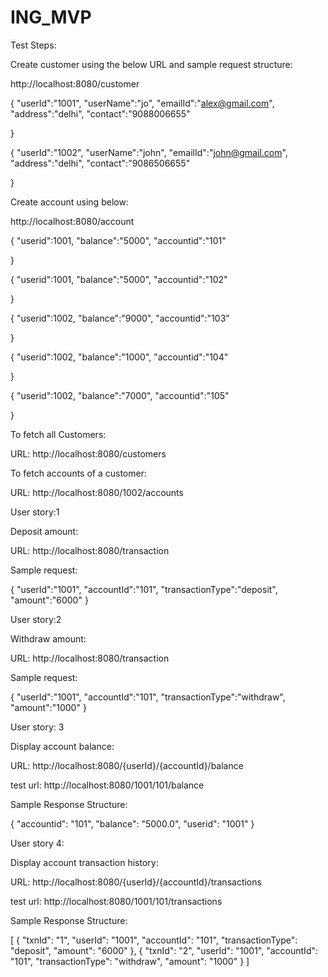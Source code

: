 # ING_MVP

Test Steps:

Create customer using the below URL and sample request structure:

http://localhost:8080/customer

{
	"userId":"1001",
	"userName":"jo",
	"emailId":"alex@gmail.com",
	"address":"delhi",
	"contact":"9088006655"
	
}

{
	"userId":"1002",
	"userName":"john",
	"emailId":"john@gmail.com",
	"address":"delhi",
	"contact":"9086506655"
	
}


Create account using below:

http://localhost:8080/account

{
	"userid":1001,
	"balance":"5000",
	"accountid":"101"
	
}

{
	"userid":1001,
	"balance":"5000",
	"accountid":"102"
	
}

{
	"userid":1002,
	"balance":"9000",
	"accountid":"103"
	
}

{
	"userid":1002,
	"balance":"1000",
	"accountid":"104"
	
}

{
	"userid":1002,
	"balance":"7000",
	"accountid":"105"
	
}



To fetch all Customers:

URL: http://localhost:8080/customers

To fetch accounts of a customer:

URL: http://localhost:8080/1002/accounts


User story:1

Deposit amount:

URL: http://localhost:8080/transaction

Sample request:

{
"userId":"1001",
"accountId":"101",
"transactionType":"deposit",
"amount":"6000"
}


User story:2

Withdraw amount:

URL: http://localhost:8080/transaction

Sample request:

{
"userId":"1001",
"accountId":"101",
"transactionType":"withdraw",
"amount":"1000"
}


User story: 3

Display account balance:

URL: http://localhost:8080/{userId}/{accountId}/balance

test url: http://localhost:8080/1001/101/balance

Sample Response Structure:

{
    "accountid": "101",
    "balance": "5000.0",
    "userid": "1001"
}


User story 4:

Display account transaction history:

URL: http://localhost:8080/{userId}/{accountId}/transactions

test url: http://localhost:8080/1001/101/transactions

Sample Response Structure:

[
    {
        "txnId": "1",
        "userId": "1001",
        "accountId": "101",
        "transactionType": "deposit",
        "amount": "6000"
    },
    {
        "txnId": "2",
        "userId": "1001",
        "accountId": "101",
        "transactionType": "withdraw",
        "amount": "1000"
    }
]